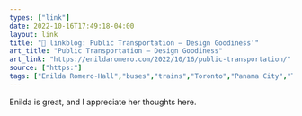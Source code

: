 ```yaml
---
types: ["link"]
date: 2022-10-16T17:49:18-04:00
layout: link
title: "🔗 linkblog: Public Transportation – Design Goodiness'"
art_title: "Public Transportation – Design Goodiness"
art_link: "https://enildaromero.com/2022/10/16/public-transportation/"
source: ["https:"]
tags: ["Enilda Romero-Hall","buses","trains","Toronto","Panama City","Tampa","Knoxville","public transit"]
---
```

Enilda is great, and I appreciate her thoughts here.
 
